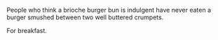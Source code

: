 People who think a brioche burger bun is indulgent have never eaten a  burger smushed between two well buttered crumpets.

For breakfast.